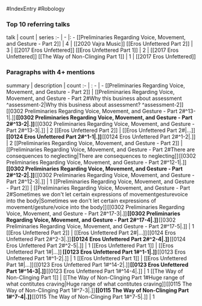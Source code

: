#IndexEntry #Robology

### Top 10 referring talks
talk | count | series
:- | - |: -
[[Preliminaries Regarding Voice, Movement, and Gesture - Part 2]] | 4 | [[2020 Vajra Music]]
[[Eros Unfettered Part 2]] | 3 | [[2017 Eros Unfettered]]
[[Eros Unfettered Part 1]] | 2 | [[2017 Eros Unfettered]]
[[The Way of Non-Clinging Part 1]] | 1 | [[2017 Eros Unfettered]]

### Paragraphs with 4+ mentions
summary | description | count
:- | : - | -
[[Preliminaries Regarding Voice, Movement, and Gesture - Part 2]] | [[Preliminaries Regarding Voice, Movement, and Gesture - Part 2#Why this business about assessment ^assessment-2\|Why this business about assessment? ^assessment-2]] [[0302 Preliminaries Regarding Voice, Movement, and Gesture - Part 2#^13-1\|.]] **[[0302 Preliminaries Regarding Voice, Movement, and Gesture - Part 2#^13-2\|.]]** [[0302 Preliminaries Regarding Voice, Movement, and Gesture - Part 2#^13-3\|.]] | 2
[[Eros Unfettered Part 2]] | [[Eros Unfettered Part 2#\|...]]  **[[0124 Eros Unfettered Part 2#^1-1\|.]]** [[0124 Eros Unfettered Part 2#^1-2\|.]] | 2
[[Preliminaries Regarding Voice, Movement, and Gesture - Part 2]] | [[Preliminaries Regarding Voice, Movement, and Gesture - Part 2#There are consequences to neglecting\|There are consequences to neglecting]] [[0302 Preliminaries Regarding Voice, Movement, and Gesture - Part 2#^12-1\|.]] **[[0302 Preliminaries Regarding Voice, Movement, and Gesture - Part 2#^12-2\|.]]** [[0302 Preliminaries Regarding Voice, Movement, and Gesture - Part 2#^12-3\|.]] | 1
[[Preliminaries Regarding Voice, Movement, and Gesture - Part 2]] | [[Preliminaries Regarding Voice, Movement, and Gesture - Part 2#Sometimes we don't let certain expressions of movementgesturevoice into the body\|Sometimes we don't let certain expressions of movement/gesture/voice into the body]] [[0302 Preliminaries Regarding Voice, Movement, and Gesture - Part 2#^17-3\|.]] **[[0302 Preliminaries Regarding Voice, Movement, and Gesture - Part 2#^17-4\|.]]** [[0302 Preliminaries Regarding Voice, Movement, and Gesture - Part 2#^17-5\|.]] | 1
[[Eros Unfettered Part 2]] | [[Eros Unfettered Part 2#\|...]] [[0124 Eros Unfettered Part 2#^2-3\|.]] **[[0124 Eros Unfettered Part 2#^2-4\|.]]** [[0124 Eros Unfettered Part 2#^2-5\|.]] | 1
[[Eros Unfettered Part 1]] | [[Eros Unfettered Part 1#\|...]]  **[[0123 Eros Unfettered Part 1#^1-1\|.]]** [[0123 Eros Unfettered Part 1#^1-2\|.]] | 1
[[Eros Unfettered Part 1]] | [[Eros Unfettered Part 1#\|...]] [[0123 Eros Unfettered Part 1#^14-2\|.]] **[[0123 Eros Unfettered Part 1#^14-3\|.]]** [[0123 Eros Unfettered Part 1#^14-4\|.]] | 1
[[The Way of Non-Clinging Part 1]] | [[The Way of Non-Clinging Part 1#Huge range of what contitutes craving\|Huge range of what contitutes craving]] [[0115 The Way of Non-Clinging Part 1#^7-3\|.]] **[[0115 The Way of Non-Clinging Part 1#^7-4\|.]]** [[0115 The Way of Non-Clinging Part 1#^7-5\|.]] | 1

